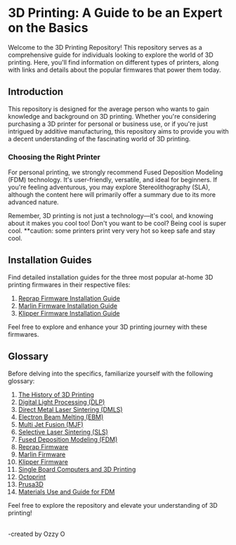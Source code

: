 # 3D Printing: A Guide to be an Expert on the Basics

Welcome to the 3D Printing Repository! This repository serves as a comprehensive guide for individuals looking to explore the world of 3D printing. Here, you'll find information on different types of printers, along with links and details about the popular firmwares that power them today.

## Introduction

This repository is designed for the average person who wants to gain knowledge and background on 3D printing. Whether you're considering purchasing a 3D printer for personal or business use, or if you're just intrigued by additive manufacturing, this repository aims to provide you with a decent understanding of the fascinating world of 3D printing.

### Choosing the Right Printer

For personal printing, we strongly recommend Fused Deposition Modeling (FDM) technology. It's user-friendly, versatile, and ideal for beginners. If you're feeling adventurous, you may explore Stereolithography (SLA), although the content here will primarily offer a summary due to its more advanced nature.

Remember, 3D printing is not just a technology—it's cool, and knowing about it makes you cool too! Don't you want to be cool? Being cool is super cool.
**caution: some printers print very very hot so keep safe and stay cool.

## Installation Guides

Find detailed installation guides for the three most popular at-home 3D printing firmwares in their respective files:

1. [Reprap Firmware Installation Guide](firmwares/reprap.md)
2. [Marlin Firmware Installation Guide](firmwares/marlin.md)
3. [Klipper Firmware Installation Guide](firmwares/klipper.md)

Feel free to explore and enhance your 3D printing journey with these firmwares.

## Glossary

Before delving into the specifics, familiarize yourself with the following glossary:

1. [The History of 3D Printing](history.md)
2. [Digital Light Processing (DLP)](printertype/dlp.md)
3. [Direct Metal Laser Sintering (DMLS)](printertype/dmls.md)
4. [Electron Beam Melting (EBM)](printertype/ebm.md)
5. [Multi Jet Fusion (MJF)](printertype/mjf.md)
6. [Selective Laser Sintering (SLS)](printertype/sls.md)
7. [Fused Deposition Modeling (FDM)](printertype/fdm.md)
8. [Reprap Firmware](firmwares/reprap.md)
9. [Marlin Firmware](firmwares/marlin.md)
10. [Klipper Firmware](firmwares/klipper.md)
11. [Single Board Computers and 3D Printing](integrations/sbc.md)
12. [Octoprint](integrations/octoprint.md)
13. [Prusa3D](prusa/prusa3d.md)
14. [Materials Use and Guide for FDM](materials/FDMmaterialguide.md)

Feel free to explore the repository and elevate your understanding of 3D printing!

</br>
-created by Ozzy O
